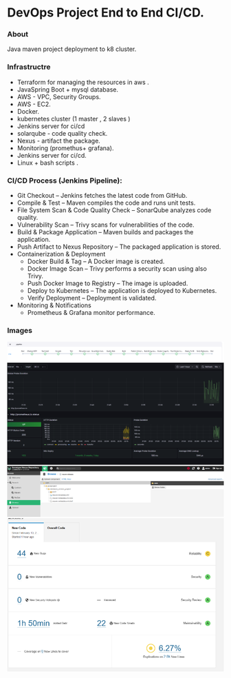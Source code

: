 # DevOps Project End to End CI/CD.

### About
Java maven project deployment to k8 cluster.

### Infrastructre 
- Terraform for managing the resources in aws .
- JavaSpring Boot + mysql database.
- AWS - VPC, Security Groups.
- AWS - EC2.
- Docker.
- kubernetes cluster  (1 master , 2 slaves )
- Jenkins server for ci/cd 
- solarqube - code quality check.
- Nexus -  artifact the package.
- Monitoring (promethus+ grafana).
- Jenkins server for ci/cd.
- Linux + bash scripts .

### CI/CD Process (Jenkins Pipeline):

- Git Checkout – Jenkins fetches the latest code from GitHub.
- Compile & Test – Maven compiles the code and runs unit tests.
- File System Scan & Code Quality Check – SonarQube analyzes code quality.
- Vulnerability Scan – Trivy scans for vulnerabilities of the code.
- Build & Package Application – Maven builds and packages the application.
- Push Artifact to Nexus Repository – The packaged application is stored.
- Containerization & Deployment
	- Docker Build & Tag – A Docker image is created.
	- Docker Image Scan – Trivy performs a security scan using also Trivy.
	- Push Docker Image to Registry – The image is uploaded.
	- Deploy to Kubernetes – The application is deployed to Kubernetes.
	- Verify Deployment – Deployment is validated.
- Monitoring & Notifications
	- Prometheus & Grafana monitor performance.

### Images
![screenshot](pipeline_result.png)
![screenshot](grafana.png)
![screenshot](nexus.png)
![screenshot](sonarqube.png)
